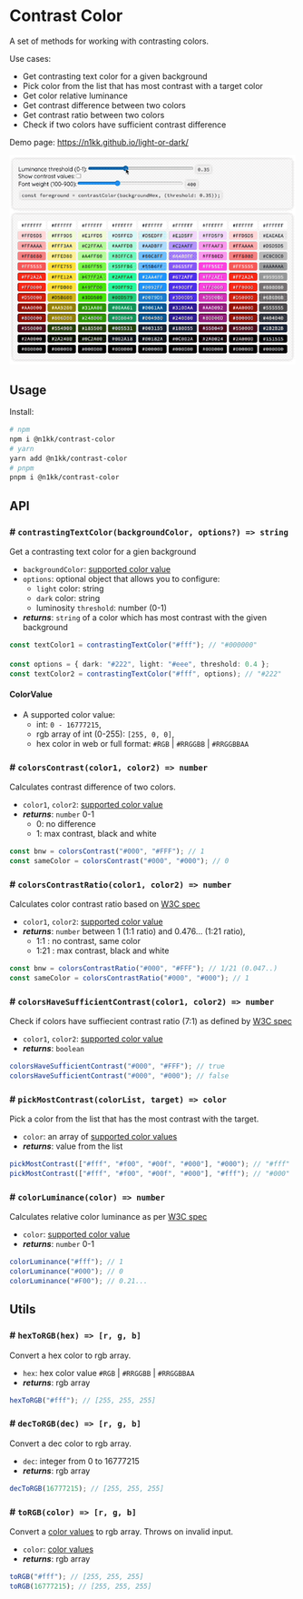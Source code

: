 # Contrast Color

A set of methods for working with contrasting colors.

Use cases:

- Get contrasting text color for a given background
- Pick color from the list that has most contrast with a target color
- Get color relative luminance
- Get contrast difference between two colors
- Get contrast ratio between two colors
- Check if two colors have sufficient contrast difference

Demo page: https://n1kk.github.io/light-or-dark/

![demo](demo/demo.gif)

## Usage

Install:

```bash
# npm
npm i @n1kk/contrast-color
# yarn
yarn add @n1kk/contrast-color
# pnpm
pnpm i @n1kk/contrast-color
```

## API

### # `contrastingTextColor(backgroundColor, options?) => string`

Get a contrasting text color for a gien background

- `backgroundColor`: [supported color value](#colorvalue)
- `options`: optional object that allows you to configure:
  - `light` color: string
  - `dark` color: string
  - luminosity `threshold`: number (0-1)
- _**returns**_: `string` of a color which has most contrast with the given background

```ts
const textColor1 = contrastingTextColor("#fff"); // "#000000"

const options = { dark: "#222", light: "#eee", threshold: 0.4 };
const textColor2 = contrastingTextColor("#fff", options); // "#222"
```

#### ColorValue

- A supported color value:
  - int: `0 - 16777215`,
  - rgb array of int (0-255): `[255, 0, 0]`,
  - hex color in web or full format: `#RGB` | `#RRGGBB` | `#RRGGBBAA`

### # `colorsContrast(color1, color2) => number`

Calculates contrast difference of two colors.

- `color1`, `color2`: [supported color value](#colorvalue)
- _**returns**_: `number` 0-1
  - 0: no difference
  - 1: max contrast, black and white

```ts
const bnw = colorsContrast("#000", "#FFF"); // 1
const sameColor = colorsContrast("#000", "#000"); // 0
```

### # `colorsContrastRatio(color1, color2) => number`

Calculates color contrast ratio based on [W3C spec](https://www.w3.org/TR/UNDERSTANDING-WCAG20/visual-audio-contrast-contrast.html)

- `color1`, `color2`: [supported color value](#colorvalue)
- _**returns**_: `number` between 1 (1:1 ratio) and 0.476... (1:21 ratio),
  - 1:1 : no contrast, same color
  - 1:21 : max contrast, black and white

```ts
const bnw = colorsContrastRatio("#000", "#FFF"); // 1/21 (0.047..)
const sameColor = colorsContrastRatio("#000", "#000"); // 1
```

### # `colorsHaveSufficientContrast(color1, color2) => number`

Check if colors have suffiecient contrast ratio (7:1) as defined by [W3C spec](https://www.w3.org/TR/WCAG20-TECHS/G17.html)

- `color1`, `color2`: [supported color value](#colorvalue)
- _**returns**_: `boolean`

```ts
colorsHaveSufficientContrast("#000", "#FFF"); // true
colorsHaveSufficientContrast("#000", "#000"); // false
```

### # `pickMostContrast(colorList, target) => color`

Pick a color from the list that has the most contrast with the target.

- `color`: an array of [supported color values](#colorvalue)
- _**returns**_: value from the list

```ts
pickMostContrast(["#fff", "#f00", "#00f", "#000"], "#000"); // "#fff"
pickMostContrast(["#fff", "#f00", "#00f", "#000"], "#fff"); // "#000"
```

### # `colorLuminance(color) => number`

Calculates relative color luminance as per [W3C spec](https://www.w3.org/WAI/GL/wiki/Relative_luminance)

- `color`: [supported color value](#colorvalue)
- _**returns**_: `number` 0-1

```ts
colorLuminance("#fff"); // 1
colorLuminance("#000"); // 0
colorLuminance("#F00"); // 0.21...
```

## Utils

### # `hexToRGB(hex) => [r, g, b]`

Convert a hex color to rgb array.

- `hex`: hex color value `#RGB` | `#RRGGBB` | `#RRGGBBAA`
- _**returns**_: rgb array

```ts
hexToRGB("#fff"); // [255, 255, 255]
```

### # `decToRGB(dec) => [r, g, b]`

Convert a dec color to rgb array.

- `dec`: integer from 0 to 16777215
- _**returns**_: rgb array

```ts
decToRGB(16777215); // [255, 255, 255]
```

### # `toRGB(color) => [r, g, b]`

Convert a [color values](#colorvalue) to rgb array. Throws on invalid input.

- `color`: [color values](#colorvalue)
- _**returns**_: rgb array

```ts
toRGB("#fff"); // [255, 255, 255]
toRGB(16777215); // [255, 255, 255]
```
